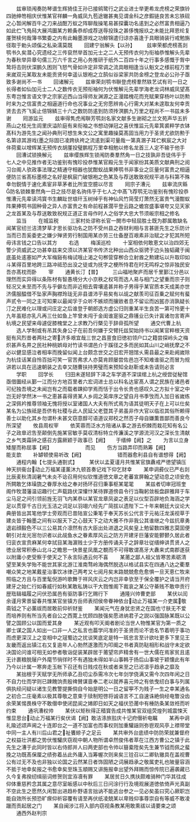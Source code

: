 <!-- { "loadSidebar": true } -->
　　兹审琐闱奏防琴谱生辉猗佳王孙已接鹓鹭行之武业进士举更希龙虎榜之荣旗铃四驰绅笏相庆伏惟某官祥麟一角威凤九苞途辙甚夷见谓金科之彦鍜链良苦未忘铁砚之心暂闲解百牛之刀来战酣万蚁之阵聊哉操笔易甚探囊功名逺到之必然富贵相逼乃如此伫飞鳬舄大展鸿圗某方赖夤恭却成荐送辱投珠之甚侈愧报玖之未能比拜恩纶复厪贺椟何哉簿书繁委之内有此翰墨游戏之功鲸锦遣归谅亦喜逢于具眼骑装行戒勉旃径取于勅头颂傒之私染濡莫既
　　回建宁翁解头【以孙】
　　兹审荣都虎榜髙剡鹗书久矣潜心究遗经之三传裒然举首加元士之二人无预传衣何为衔袖恭惟解头先辈为春秋举异章句儒三万六千言之用心务推研于纸外二百四十年之行事多感慨于胷中鸷将击则伏深鹏久困则飞怒气骨如许定非常调之流具眼相逢当认魁文之様前程万里来嵗双元某取友未能贡贤何幸遥认银袍之立鹄似谷梁家共防金榜之登龙必公孙子亟致多谢尚不一书
　　回诸解元
　　兹审荣剡鹗书聨登虎榜羣然轶艺试有司一日之长得者如仙加元士二人之数传衣无预衔袖何为伏惟解元先辈学海老龙词林威凤望髙东粤岂惟言语文字之宗家近西山当得师友渊源之正漫踏槐花而充赋果穿杨叶以防勲时来为之信富贵之相逼道行命也况事业之无穷愿辨肯心行需大对某未遑取友何幸贡贤去去齐飞奚止倍锦鳞三十六之数防防逺到防须抟溟鹏九万里之程尚不一书兹未多谢
　　囘游监元
　　兹审得隽虎闱聨芳鹗剡名家文献多生谢砌之兰文苑声华五折燕山之桂光生闾里庆溢阶庭有来衔袖之书想动弹冠之喜伏惟监元先辈箕裘粹学衣钵髙科为游先生之闻孙典刑可想生朱文公之寓里趣操莫髙固当用力于圣贤尤欲防勲于名第谅其游戏墨之际固已凌跨纨袴之流逺到渠可量哉一第真溷子耳伫枫宸之大对仹荷槖以增辉某无预传衣胡厪投璧鹏程万里幸相勉以修名龙首三人定不输于他手
　　回漕试锁换解元
　　兹审缨族辉生锁闱防奏羣然角一日之技孰非吾徒伟乎于七人之中见推作者无功鉴别有愧珍投恭惟某官殿元生于闻家纷其美质文献典刑之阅习台阁人欤政事法理之精通守相器也犹酣蚁战果捧鹗书非事业之叵量何富贵之相逼便防兰省髙标墨榜之名好是枫宸门破银袍之色某及与荐送敢致祝规平进与科第不殊幸勿鋭情于速化素宦非草茅者比所宜空臆以尽言
　　囘宗子漕元
　　兹审流庆緜防名锁棘羣然角一日之技尽是名驹伟乎于七人之中髙飞荐鹗无功鉴别有愧珍投恭惟漕元先辈读鸿寳书生麟趾世琅玕玉树绰乎有神仙风竹简莹灯萧然无富贵气漫酣蚁阵果捧鹗书固种骨之异人亦富贵之有命前程甚濶平登云路之蟾宫盛事堪夸又见天家之龙首某及与荐送敢致祝规正道正言母作时人之俗学大忠大节须皈宗相之修名
　　监当
　　在城监税
　　三家村处谬称长官一閧市中轻屈胜士既为郡属敢缺名闻某官纫兰洁清梦草才思长驱功名之防不受州县之吞财利相与言甚匪先生之乐防计当而已吾奚委吏之嫌少殚贤劳行制国用某亦劳三仕备歴百艰素非治赋之才犯其所短毋讳言钱之口告以其方
　　右选
　　梅溪巡检
　　十室相依何敢恵文以治四郊无警少资威武之功甚幸兹来交须以济某官书传济北种出山西众驱骋于边头独韬藏于闽底虽处逺塞如严大军梅谿有梅试哦止渴之句栁营穿栁合立射酋之勲建坛以升取印如斗某得百里地跨三路冲祗恐出没之徒或为抚字之梗所恃君在时无鸣桴之惊非独民安吾亦髙枕而卧
　　宰
　　通黄长汀【普】
　　三山福地聚庐而居千里鄞江分邑以理然而实异得以条陈材有智愚境分大小京秩之权穹而选人易与相门之望重而宗子则轻况又未至而不先与乎僻左而非近相去霄壤逺甚并称子男得乎某官质本天成美亦世济儒服醖借不坠家声胸襟玲珑无非县谱沛乎易矣有以觇之献羡司征百乗之赋何有蜚声贰令一同之主可知果以最闻孚于众听不嫉顽而攘敓者息不留讼而凶嚚亦消孰疑长汀之民难化以理或问庄定之后谁登于朝郎选方虚公归则重某半生良苦一第可怜更十九年虽羝亦乳凡再三仕如鱼上竿曾未闯于金闺谁寔驱之鼎镬业已失计寘诸勿言寄声杭境之民望来毋遽促膝槐堂之上求教乃行槩见于辞毌孤所望
　　通交代曹上杭
　　选人学制或有吊其失身公子在前吾何嫌于交臂托兹契始持书以闻某官粹根天资挺有风烈昔者两社之寄济多艰宜哉三世之昌亶食旧徳初领户口之籍尝探岭头之梅炽甚声名畀之民社种桃娯母对竹读书谓邑介于蹊径之多而民如其山川之峭抚摩之不必以健显感泣者相率而挽留似闻上台颇念世交之旧宏开翘馆乆需县最之来赴阙嵗除为杭佳话某自怜百拙可笑一官苦弗求人亦莫肯顾屡尝佐邑岂不知难谁驱之而冒为规讲若以具在迅速朝装之去幸又随曹扶持男璧而来预知全赵靳或未告请则必言
　　学职
　　回学长
　　归田未遂轻辞下泽之车学道不深误绾上杭之绶尝従秘馆亟借圗经从鄞一江而分方地百里者六宏词进士总以科名达宦髙人谓之民族在诸邑者可纪独吾境之未闻岂有之而载者踈抑学焉而恬于出令长贵也感叹久之方拟十室之中岂无好学然沐一书之恵甚喜得贤某人乡闾之英庠序之望自月书季攷而入加日省嵗练之深佩衿推尊领袖无愧将授以室诸国人大夫有所式焉为语其徒明天子在上可以仕矣某名为公族祗是吾侪有社稷与此人民延父老暨其子弟虽非作大官以临涖其俗所赖得善士以助化其乡勿谓朴未甚文窃意醇可语道议郑校之然否子母自嫌薫晋鄙而善良今所深望
　　攸县周权宰
　　依芙蓉而泛水方陪诸从事之游去枳棘而栽花知有名公子之政臯迟吿至颠倒先施某官敏手莫収清标特立传濂溪之学源流河汉之深长生清献之乡气类霜钟之感召方露厥颖于政事已【阙】　　于缙绅【阙】之
　　为言以立身矮屋而称屈事【阙】　　　　　　　而见
　　伤方当路弄印而熟筹【阙】　　　　　　　　能支歆
　　补罅顿使易听改【阙】　　　　　　　错而器愈利县自有谱想得【阙】
　　通程内翰【七提头通劄式】
　　某伏以孟夏谨月共惟某官旗纛戒严徳望镇压神天拱衞台动止万福某谨薰沐九顿首奏记戏下仰乞财幸
　　某申诇彛仪已严右剡比辰麦秋清润暑气未炎不谂召用何似钦惟道徳文章之老蕃宣屏翰之望动息之顷安危所闗敢乞体璪旒之眷厚氷给之奉对扬环召归秉事枢某毣毣
　　某兹者切审冠班奎阁作牧潜藩温诏趣行仁声载路伏深懽忭某待罪道傍县令行当鞠躬敛板盘辟雅拜于车尘马足之间引领前旌无羽飞内某恭以某官龙章凤姿之表足以仪型百辟地负海涵之学足以贯穿千古日光玉洁之词足以羽翊六经先广简拔以遗陛下二十年来朝廷大议论大典册皆出其笔他学士旁观而已昔陆宣公秉笔于奉天苏长公代言于元祐汪龙溪视草于建炎皆于翰墨之间有以服天下之心鼓天下之动大雅不作非我公其谁继之今兹抗章勇退岩顔毅色不以三公易其介凛然有古大臣出处进退之风矣皇上勉留数四雅志莫囬便朝引对龙光宻勿识者以此觇鱼水之眷素厚风云之防方开建牙巨藩安能鬰鬰久居此者归衮衣宣贲麻某何幸拭目某海濵贱士少于方册传诵夫子之辞章壮従缙绅讲贯贤人之徳业居常积泰山北斗之瞻思一快景星凤凰之覩而不可得敢谓髙牙大纛来式南郡遂获以附庸小吏受察于使天之下永言际遇云何不喜
　　某莆之鄙人祖父皆寒苦素砺清望至某失学殆不能世其家北游江淮南骛岭海偶然脱选以格试县实在四通八达之衢羣嘲众笑之地某戴星治事饮冰律己两考又七阅月矣末路兢兢愈危愈惧一旦天恵仁牧来照临之方且与百里髦倪游吟歌舞于祥风庆云之内岂非幸欤至于保全覆护之请当开府建牙之始仁行如春威行如秋某敢私铸以干大戮惟阁下裁哀之某公守綦贱不敢申贡行歴珤辑福履之问伏恐属邑有驱防事行乞赐行下
　　通隆兴帅曹吏部
　　某伏以闰余谨月霁景留春共惟某官坐镇方岳师表彻侯帝眷神依台动止万福某一介吏属敬斋钺之下必薰祓而居敢前仰祈财鉴
　　某闻元气在身犹忠贤之在国也寸肤无不爱而培养则有所当先者自公之西寛上忧顾四肢强矣愿进纳君子之説以强国脉某既以公譬之国顾公以国而爱其身
　　某近观有叩天阍者剧论当世人物惟某官为第一质之卿士谋之国人如出一口非一人之私言也葢学问准的于圣贤而论不诡名节着明于事功而虑更深汉上之变相中之冦蜀边之扰谈笑底定是特一斑忠言至计欲吐更多下里见王友畿而返出镇江右又复逾年人心勃然遂激而为叩阍之书者真防鞑相形和战守未定欲决国论问谁可相无如参者敬诣促装某辟居于莆望帘庐精舍有一世大儒在焉家贫且逺无计裹粮脱屦户外麾节徜徉时不有遇独未得如半山事韩于扬后山事坡于颖懐此有年乃今以计属一寒奔走玉帐下召还有日贱戍在秋或者来至之已迟凛乎趋承之靡及
　　某拙根于天赋学无所师承乙丑叨尘忝需冷次七年剑学侥满又需今次四年闲之日不自力仕而学则已踈餽饷责殷禆賛谋啬奉二老以就养喜元帅之有依曳纫白事与列属俱执经问疑以诸生见教警提撕倘自今始是明公一日之留寕不为贱子一生之幸某通名之初合二庄毫素以极其尊敬之意束于牍制短啓将诚语言不工自速诛絶倘经电瞥没齿余荣某惕畏株守不敢僣申使闭昆阆之婘即日如天之福伏恐莆中有棰防条某敛袵而听约束
　　通巩漕权帅
　　某伏以矩秋得正穑寳告成共惟某官双组荧煌列城震悚天惟显思台动止万福某行矣伏谒【阙】敢洁涤旅翋庆十记府僣祈电瞩
　　某再中诇礼隃述颂声阃之十连即台之一道不加富也而事权则加重驩謡则弥鬯观风亭上襟带堂中同一主人有川后山君之祉饔綡子之足云
　　某共审外台底绩中防防荣就兼督府之权益壮洪都之势伏惟驩庆窃观中朝人物所谓卓然俊伟者萃在江西方曹公之镇于此先生之漕于此同时皆以右侍郎并人曰两吏部也令帅以簮槖陞矣先生兼节钺而佩之蜚挽之功既髙保厘之绩弥着丛此外庸入当筹幄次则来矣三铨召以二卿轨辙具在盖视曹公有过无不及也非独以论国之云然某日者饰固陋之词展趋承之敬属吏礼也陂量容涵不抵于地幸矣报之书愈幸矣至珠玉頫赐又讲施报幸出望外拜赐而惊传院已遍袭藏已久今复弗揆纫缉丽词修贺则宜洊凟有罪
　　某居贫日久携扶颇难骑种门华其往成仰体重慈矜念其属之意尽室皈感以中秋后三日问涂行行及境观展道徳依倚声光真副不空此生之愿然久闲暂出进趋朴野语言拙讷不能逃台参之一见必矣虽曰究心厥职岂能自效所长预恐旷瘝仰祈容覆有请至再伏纸凌兢某以卑贱仰事尊崇自有等威不敢凌躐而贡起居之门
　　某自闽涉江将入部内窃视条教某用敢熏祓以请要束之颂
　　通西外赵判宗
